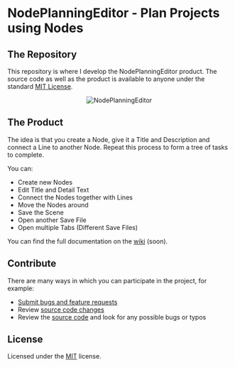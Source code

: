 # NodePlanningEditor - Plan Projects using Nodes

## The Repository
This repository is where I develop the NodePlanningEditor product. The source code as well as the product is available to anyone under the standard [MIT License](https://github.com/CAt0mIcS/NodePlanningEditor/blob/master/LICENSE.txt).

<p align="center">
  <img alt="NodePlanningEditor", src="https://github.com/CAt0mIcS/NodePlanningEditor/blob/master/assets/Demonstration/DemonstrationPicture.jpg">
</p>

## The Product
The idea is that you create a Node, give it a Title and Description and connect a Line to another Node. Repeat this process to form a tree of tasks to complete.

You can:
* Create new Nodes
* Edit Title and Detail Text
* Connect the Nodes together with Lines
* Move the Nodes around
* Save the Scene
* Open another Save File
* Open multiple Tabs (Different Save Files)

You can find the full documentation on the [wiki](https://github.com/CAt0mIcS/NodePlanningEditor/wiki) (soon).

## Contribute
There are many ways in which you can participate in the project, for example:
* [Submit bugs and feature requests](https://github.com/CAt0mIcS/NodePlanningEditor/issues)
* Review [source code changes](https://github.com/CAt0mIcS/NodePlanningEditor/pulls)
* Review the [source code](https://github.com/CAt0mIcS/NodePlanningEditor) and look for any possible bugs or typos

## License
Licensed under the [MIT](https://github.com/CAt0mIcS/NodePlanningEditor/blob/master/LICENSE.txt) license.
